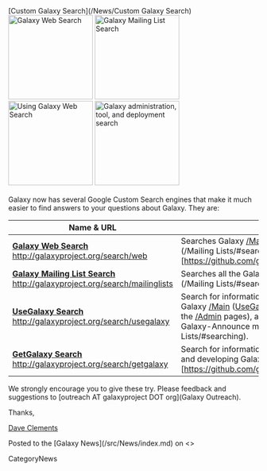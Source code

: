 <div class='newsItemHeader'>[Custom Galaxy Search](/News/Custom Galaxy Search)</div>

<div class='center'>
<a href='http://galaxyproject.org/search/web'><img src='/Images/Logos/GalaxyWebSearch.png' alt='Galaxy Web Search' width="170" /></a> <a href='http://galaxyproject.org/search/mailinglists'><img src='/Images/Logos/GalaxyMailingListSearch.png' alt='Galaxy Mailing List Search' width="170" /></a> <a href='http://galaxyproject.org/search/usegalaxy'><img src='/Images/Logos/UseGalaxySearch.png' alt='Using Galaxy Web Search' width="170" /></a> <a href='http://galaxyproject.org/search/getgalaxy'><img src='/Images/Logos/GetGalaxySearch.png' alt='Galaxy administration, tool, and deployment search' width="170" /></a>
</div>
<br />
Galaxy now has several Google Custom Search engines that make it much easier to find answers to your questions about Galaxy.  They are:

| Name & URL |  Description  | 
| ---------- | ------------ | 
| **[Galaxy Web Search](http://galaxyproject.org/search/web)**<br />http://galaxyproject.org/search/web |  Searches Galaxy [/Main](/src/Main/index.md), the [mailing list archives](/Mailing Lists/#searching), the [Galaxy wiki](/src/FrontPage), Galaxy's [https://github.com/galaxyproject/galaxy/tree/master/|source code at Bitbucket](https://github.com/galaxyproject/galaxy/tree/master/|source code at Bitbucket), and the [/Tool Shed](/Tool Shed).  The results are returned in a unified list, and are also grouped into several categories.  | 
| **[Galaxy Mailing List Search](http://galaxyproject.org/search/mailinglists)**<br />http://galaxyproject.org/search/mailinglists |  Searches all the Galaxy [mailing list archives](/Mailing Lists/#searching).   | 
| **[UseGalaxy Search](http://galaxyproject.org/search/usegalaxy)**<br />http://galaxyproject.org/search/usegalaxy |  Search for information about *using* Galaxy.  Searches Galaxy [/Main](/src/Main/index.md) ([UseGalaxy.org](http://usegalaxy.org)), [this wiki](/src/Learn/index.md) (excluding the [/Admin](/src/Admin/index.md) pages), and the [Galaxy-User and Galaxy-Announce mailing list archives](/Mailing Lists/#searching).  | 
| **[GetGalaxy Search](http://galaxyproject.org/search/getgalaxy)**<br />http://galaxyproject.org/search/getgalaxy |  Search for information about installing, customizing, and developing Galaxy.  Searches the [https://github.com/galaxyproject/galaxy/tree/master/|Galaxy Bitbucket (source) site](https://github.com/galaxyproject/galaxy/tree/master/|Galaxy Bitbucket (source) site), the [Tool Shed](http://toolshed.g2.bx.psu.edu), [this wiki](/src/Admin/index.md) (excluding the [/Learn](/src/Learn/index.md) pages), and the [Galaxy-Dev and Galaxy-Announce mailing list archives](/Mailing Lists/#searching).  | 

We strongly encourage you to give these try.  Please feedback and suggestions to [outreach AT galaxyproject DOT org](Galaxy Outreach).

Thanks,

[Dave Clements](/src/DaveClements/index.md)

<div class='newsItemFooter'>Posted to the [Galaxy News](/src/News/index.md) on <<Date(2011-12-20T18:20:20Z)>></div>

CategoryNews
